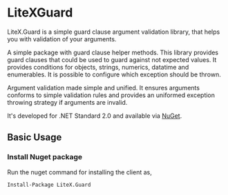 # LiteXGuard
LiteX.Guard is a simple guard clause argument validation library, that helps you with validation of your arguments. 

A simple package with guard clause helper methods. This library provides guard clauses that could be used to guard against not expected values. It provides conditions for objects, strings, numerics, datatime and enumerables. It is possible to configure which exception should be thrown.

Argument validation made simple and unified. It ensures arguments conforms to simple validation rules and provides an uniformed exception throwing strategy if arguments are invalid.


It's developed for .NET Standard 2.0 and available via [NuGet](https://www.nuget.org/packages/LiteX.Guard/).


## Basic Usage


### Install Nuget package

Run the nuget command for installing the client as,
```
Install-Package LiteX.Guard
```
